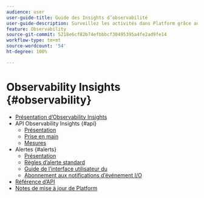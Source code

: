 ```yaml
---
audience: user
user-guide-title: Guide des Insights d’observabilité
user-guide-description: Surveillez les activités dans Platform grâce aux mesures statistiques et aux notifications d’événements.
feature: Observability
source-git-commit: 5218e6cf82b74efbbbcf30495395a4fe2ad9fe14
workflow-type: tm+mt
source-wordcount: '54'
ht-degree: 100%

---
```



# Observability Insights {#observability}

* [Présentation d’Observability Insights](./home.md)
* API Observability Insights {#api}
   * [Présentation](./api/overview.md)
   * [Prise en main](./api/getting-started.md)
   * [Mesures](./api/metrics.md)
* Alertes {#alerts}
   * [Présentation](./alerts/overview.md)
   * [Règles d’alerte standard](./alerts/rules.md)
   * [Guide de l’interface utilisateur du ](./alerts/ui.md)
   * [Abonnement aux notifications d’événement I/O](./alerts/subscribe.md)
* [Référence d’API](https://www.adobe.io/experience-platform-apis/references/observability-insights/)
* [Notes de mise à jour de Platform](https://docs.adobe.com/content/help/fr-FR/experience-platform/release-notes/latest.html)